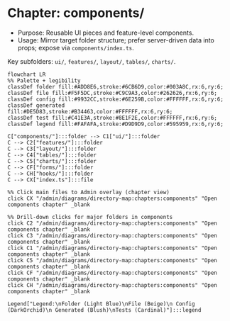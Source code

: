# Chapter: components/

- Purpose: Reusable UI pieces and feature-level components.
- Usage: Mirror target folder structure; prefer server-driven data into props; expose via `components/index.ts`.

Key subfolders: `ui/`, `features/`, `layout/`, `tables/`, `charts/`.

```mermaid
flowchart LR
%% Palette + legibility
classDef folder fill:#ADD8E6,stroke:#6CB6D9,color:#003A8C,rx:6,ry:6;
classDef file fill:#F5F5DC,stroke:#C9C9A3,color:#262626,rx:6,ry:6;
classDef config fill:#9932CC,stroke:#6E259B,color:#FFFFFF,rx:6,ry:6;
classDef generated fill:#DE5D83,stroke:#B34463,color:#FFFFFF,rx:6,ry:6;
classDef test fill:#C41E3A,stroke:#8E1F2E,color:#FFFFFF,rx:6,ry:6;
classDef legend fill:#FAFAFA,stroke:#D9D9D9,color:#595959,rx:6,ry:6;

C["components/"]:::folder --> C1["ui/"]:::folder
C --> C2["features/"]:::folder
C --> C3["layout/"]:::folder
C --> C4["tables/"]:::folder
C --> C5["charts/"]:::folder
C --> CF["forms/"]:::folder
C --> CH["hooks/"]:::folder
C --> CX["index.ts"]:::file

%% Click main files to Admin overlay (chapter view)
click CX "/admin/diagrams/directory-map:chapters:components" "Open components chapter" _blank

%% Drill-down clicks for major folders in components
click C2 "/admin/diagrams/directory-map:chapters:components" "Open components chapter" _blank
click C3 "/admin/diagrams/directory-map:chapters:components" "Open components chapter" _blank
click C1 "/admin/diagrams/directory-map:chapters:components" "Open components chapter" _blank
click C5 "/admin/diagrams/directory-map:chapters:components" "Open components chapter" _blank
click CF "/admin/diagrams/directory-map:chapters:components" "Open components chapter" _blank
click CH "/admin/diagrams/directory-map:chapters:components" "Open components chapter" _blank

Legend["Legend:\nFolder (Light Blue)\nFile (Beige)\n Config (DarkOrchid)\n Generated (Blush)\nTests (Cardinal)"]:::legend
```
